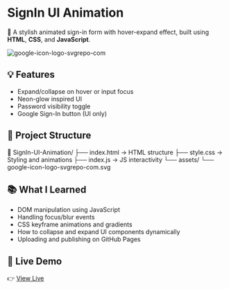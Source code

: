 # SignIn UI Animation

🎯 A stylish animated sign-in form with hover-expand effect, built using **HTML**, **CSS**, and **JavaScript**.

![google-icon-logo-svgrepo-com](https://github.com/user-attachments/assets/ea07f724-e101-4a96-a374-054effdf611b)


## 💡 Features

- Expand/collapse on hover or input focus
- Neon-glow inspired UI
- Password visibility toggle
- Google Sign-In button (UI only)

## 📂 Project Structure

📁 SignIn-UI-Animation/
├── index.html → HTML structure
├── style.css → Styling and animations
├── index.js → JS interactivity
└── assets/
    └── google-icon-logo-svgrepo-com.svg

    
## 📚 What I Learned

- DOM manipulation using JavaScript
- Handling focus/blur events
- CSS keyframe animations and gradients
- How to collapse and expand UI components dynamically
- Uploading and publishing on GitHub Pages

## 🚀 Live Demo

👉 [View Live](https://shreyasuday.github.io/SignIn-UI-Animation/)
